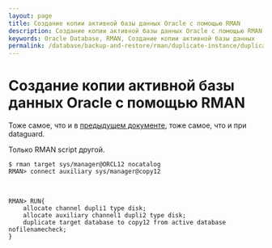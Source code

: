 ```yaml
---
layout: page
title: Создание копии активной базы данных Oracle с помощью RMAN
description: Создание копии активной базы данных Oracle с помощью RMAN
keywords: Oracle Database, RMAN, Создание копии активной базы данных
permalink: /database/backup-and-restore/rman/duplicate-instance/duplicate-active-database/
---
```


# Создание копии активной базы данных Oracle с помощью RMAN

Тоже самое, что и в <a href="/database/backup-and-restore/rman/duplicate-instance/duplicate-database-from-backup/">предыдущем документе</a>, тоже самое, что и при dataguard.

Только RMAN script другой.

    $ rman target sys/manager@ORCL12 nocatalog
    RMAN> connect auxiliary sys/manager@copy12

<br/>

    RMAN> RUN{
        allocate channel dupli1 type disk;
        allocate auxiliary channel1 dupli2 type disk;
        duplicate target database to copy12 from active database nofilenamecheck;
    }
